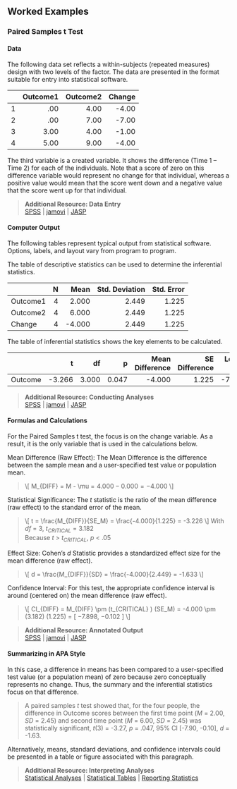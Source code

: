 ## Worked Examples

### Paired Samples t Test

#### Data

The following data set reflects a within-subjects (repeated measures) design with two levels of the factor. The data are presented in the format suitable for entry into statistical software.

|     | Outcome1 | Outcome2 | Change   |
|-----|---------:|---------:|---------:|
| 1   | .00      | 4.00     | -4.00    |
| 2   | .00      | 7.00     | -7.00    |
| 3   | 3.00     | 4.00     | -1.00    |
| 4   | 5.00     | 9.00     | -4.00    |

The third variable is a created variable. It shows the difference (Time 1 – Time 2) for each of the individuals. Note that a score of zero on this difference variable would represent no change for that individual, whereas a positive value would mean that the score went down and a negative value that the score went up for that individual.

> **Additional Resource: Data Entry**  
[SPSS](../SPSS/using-software/repeateddata.md) | 
[jamovi](../jamovi/using-software/repeateddata.md) | 
[JASP](../JASP/using-software/repeateddata.md)

#### Computer Output

The following tables represent typical output from statistical software. Options, labels, and layout vary from program to program.

The table of descriptive statistics can be used to determine the inferential statistics.

|          | N   | Mean   | Std. Deviation | Std. Error |
|:---------|----:|-------:|---------------:|-----------:|
| Outcome1 | 4   |  2.000 | 2.449          | 1.225      |
| Outcome2 | 4   |  6.000 | 2.449          | 1.225      |
| Change   | 4   | -4.000 | 2.449          | 1.225      |

The table of inferential statistics shows the key elements to be calculated.

|         | t         |	df	  | p     | Mean Difference | SE Difference | Lower CI | Upper CI | Cohen's d | 
|:--------|----------:|------:|------:|----------------:|--------------:|---------:|---------:|----------:|
| Outcome |	   -3.266 | 3.000 | 0.047 |          -4.000 |         1.225 |   -7.898 |   -0.102 |    -1.633 |

> **Additional Resource: Conducting Analyses**   
[SPSS](../SPSS/using-software/paired.md) | 
[jamovi](../jamovi/using-software/paired.md) | 
[JASP](../JASP/using-software/paired.md)

#### Formulas and Calculations

For the Paired Samples t test, the focus is on the change variable. As a result, it is the only variable that is used in the calculations below.

Mean Difference (Raw Effect): The Mean Difference is the difference between the sample mean and a user-specified test value or population mean.

> \\[ M_{DIFF} = M - \mu = 4.000 − 0.000 = −4.000 \\]

Statistical Significance: The *t* statistic is the ratio of the mean difference (raw effect) to the standard error of the mean.

> \\[ t = \frac{M_{DIFF}}{SE_M} = \frac{-4.000}{1.225} = -3.226 \\]
> With *df* = 3, *t<sub>CRITICAL</sub>* = 3.182  
> Because *t* > *t<sub>CRITICAL</sub>*, *p* < .05

Effect Size: Cohen’s *d* Statistic provides a standardized effect size for the mean difference (raw effect).

> \\[ d = \frac{M_{DIFF}}{SD} = \frac{-4.000}{2.449} = -1.633 \\]

Confidence Interval: For this test, the appropriate confidence interval is around (centered on) the mean difference (raw effect).

> \\[ CI_{DIFF} = M_{DIFF} \pm (t_{CRITICAL} ) (SE_M) = -4.000 \pm (3.182) (1.225) = [ −7.898, −0.102 ] \\]

> **Additional Resource: Annotated Output**  
[SPSS](../SPSS/annotated-output/paired.md) | 
[jamovi](../jamovi/annotated-output/paired.md) | 
[JASP](../JASP/annotated-output/paired.md)

#### Summarizing in APA Style

In this case, a difference in means has been compared to a user-specified test value (or a population mean) of zero because zero conceptually represents no change. Thus, the summary and the inferential statistics focus on that difference.

> A paired samples *t* test showed that, for the four people, the difference in Outcome scores between the first time point (*M* = 2.00, *SD* = 2.45) and second time point (*M* = 6.00, *SD* = 2.45) was statistically significant, *t*(3) = -3.27, *p* = .047, 95% CI \[-7.90, -0.10\], *d* = -1.63.

Alternatively, means, standard deviations, and confidence intervals could be presented in a table or figure associated with this paragraph.

> **Additional Resource: Interpreting Analyses**   
[Statistical Analyses](../Methods/statistical-analyses/) | 
[Statistical Tables](../Methods/statistical-tables/) | 
[Reporting Statistics](../Methods/reporting-statistics/)
